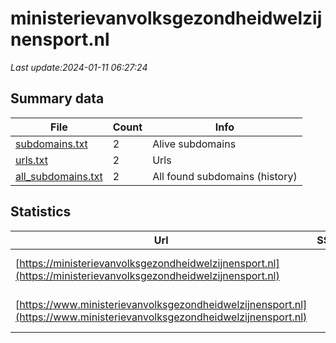 # ministerievanvolksgezondheidwelzijnensport.nl
*Last update:2024-01-11 06:27:24*
## Summary data
| File       | Count | Info |
|------------|-------|------|
|[subdomains.txt](/data/ministerievanvolksgezondheidwelzijnensport/subdomains.txt)|2|Alive subdomains|
|[urls.txt](/data/ministerievanvolksgezondheidwelzijnensport/urls.txt)|2|Urls|
|[all_subdomains.txt](/data/ministerievanvolksgezondheidwelzijnensport/all_subdomains.txt)|2|All found subdomains (history)|
## Statistics
| Url | SSL | Server | Cookie | HSTS | CSP | XFO | XXP | RP | Tech |
|------------|-------|------|------|------|------|------|------|------|------|
|[https://ministerievanvolksgezondheidwelzijnensport.nl](https://ministerievanvolksgezondheidwelzijnensport.nl)| | | | | | | |:white_check_mark: |HSTS IIS:10.0 Window...|
|[https://www.ministerievanvolksgezondheidwelzijnensport.nl](https://www.ministerievanvolksgezondheidwelzijnensport.nl)| | | | | | | |:white_check_mark: |HSTS IIS:10.0 Window...|